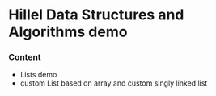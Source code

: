 # Hillel Data Structures and Algorithms demo


### Content
- Lists demo
- custom List based on array and custom singly linked list